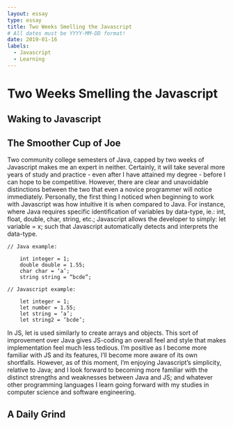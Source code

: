 ```yaml
---
layout: essay
type: essay
title: Two Weeks Smelling the Javascript
# All dates must be YYYY-MM-DD format!
date: 2019-01-16
labels:
  - Javascript
  - Learning
---
```


<h1> Two Weeks Smelling the Javascript </h1>

<h2> Waking to Javascript </h2>
 
<p> </p>
 
<h2> The Smoother Cup of Joe </h2>

<p> Two community college semesters of Java, capped by two weeks of Javascript makes me an expert in neither.  Certainly, it will take several more years of study and practice - even after I have attained my degree - before I can hope to be competitive.  However, there are clear and unavoidable distinctions between the two that even a novice programmer will notice immediately.  Personally, the first thing I noticed when beginning to work with Javascript was how intuitive it is when compared to Java.  For instance, where Java requires specific identification of variables by data-type, ie.: int, float, double, char, string, etc.; Javascript allows the developer to simply: let variable = x; such that Javascript automatically detects and interprets the data-type. </p>

```
// Java example:

	int integer = 1;
	double double = 1.55;
	char char = ‘a’;
	string string = “bcde”;

// Javascript example:

	let integer = 1;
	let number = 1.55;
	let string = ‘a’;
	let string2 = ‘bcde’;
```

<p>	In JS, <e>let</e> is used similarly to create arrays and objects.  This sort of improvement over Java gives JS-coding an overall feel and style that makes implementation feel much less tedious.  I’m positive as I become more familiar with JS and its features, I’ll become more aware of its own shortfalls.  However, as of this moment, I’m enjoying Javascript’s simplicity, relative to Java; and I look forward to becoming more familiar with the distinct strengths and weaknesses between Java and JS; and whatever other programming languages I learn going forward with my studies in computer science and software engineering. </p>

<h2> A Daily Grind </h2>

<p> </p>
